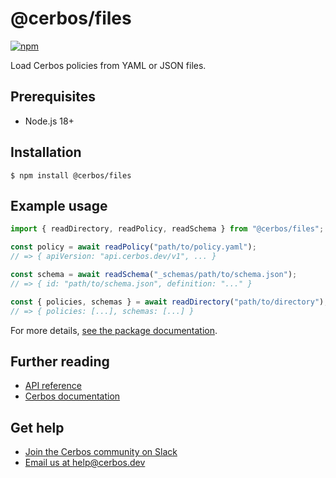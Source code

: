 # @cerbos/files

[![npm](https://img.shields.io/npm/v/@cerbos/files?style=flat-square)](https://www.npmjs.com/package/@cerbos/files)

Load Cerbos policies from YAML or JSON files.

## Prerequisites

- Node.js 18+

## Installation

```console
$ npm install @cerbos/files
```

## Example usage

```typescript
import { readDirectory, readPolicy, readSchema } from "@cerbos/files";

const policy = await readPolicy("path/to/policy.yaml");
// => { apiVersion: "api.cerbos.dev/v1", ... }

const schema = await readSchema("_schemas/path/to/schema.json");
// => { id: "path/to/schema.json", definition: "..." }

const { policies, schemas } = await readDirectory("path/to/directory");
// => { policies: [...], schemas: [...] }
```

For more details, [see the package documentation](../../docs/files.md).

## Further reading

- [API reference](../../docs/files.md)
- [Cerbos documentation](https://docs.cerbos.dev)

## Get help

- [Join the Cerbos community on Slack](http://go.cerbos.io/slack)
- [Email us at help@cerbos.dev](mailto:help@cerbos.dev)

